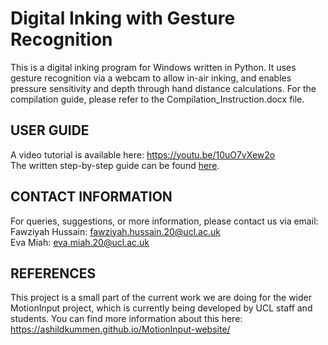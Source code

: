 # Digital Inking with Gesture Recognition
This is a digital inking program for Windows written in Python. It uses gesture recognition via a webcam to allow in-air inking, and enables pressure sensitivity and depth through hand distance calculations. For the compilation guide, please refer to the Compilation_Instruction.docx file.


## USER GUIDE
A video tutorial is available here: https://youtu.be/10uO7vXew2o<br/>
The written step-by-step guide can be found [here](https://liveuclac-my.sharepoint.com/:w:/g/personal/zcabsem_ucl_ac_uk/EfIUeUjvewdKkv2dmE9Fk1gBbhO1-2LSroSmXMPLJVyKxQ?e=chiBQi").


## CONTACT INFORMATION
For queries, suggestions, or more information, please contact us via email:<br/>
Fawziyah Hussain: fawziyah.hussain.20@ucl.ac.uk<br/>
Eva Miah: eva.miah.20@ucl.ac.uk<br/>

## REFERENCES
This project is a small part of the current work we are doing for the wider MotionInput project, which is currently being developed by UCL staff and students. You can find more information about this here: https://ashildkummen.github.io/MotionInput-website/
